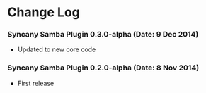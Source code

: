 Change Log
==========

### Syncany Samba Plugin 0.3.0-alpha (Date: 9 Dec 2014)
- Updated to new core code

### Syncany Samba Plugin 0.2.0-alpha (Date: 8 Nov 2014)
- First release

